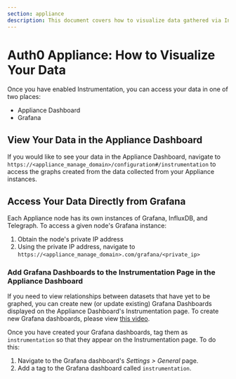 ```yaml
---
section: appliance
description: This document covers how to visualize data gathered via Instrumentation.
---
```


# Auth0 Appliance: How to Visualize Your Data

Once you have enabled Instrumentation, you can access your data in one of two places:

* Appliance Dashboard
* Grafana

## View Your Data in the Appliance Dashboard

If you would like to see your data in the Appliance Dashboard, navigate to `https://<appliance_manage_domain>/configuration#/instrumentation` to access the graphs created from the data collected from your Appliance instances.

## Access Your Data Directly from Grafana

Each Appliance node has its own instances of Grafana, InfluxDB, and Telegraph. To access a given node's Grafana instance:

1. Obtain the node's private IP address
2. Using the private IP address, navigate to `https://<appliance_manage_domain>.com/grafana/<private_ip>`

### Add Grafana Dashboards to the Instrumentation Page in the Appliance Dashboard

If you need to view relationships between datasets that have yet to be graphed, you can create new (or update existing) Grafana Dashboards displayed on the Appliance Dashboard's Instrumentation page. To create new Grafana dashboards, please view [this video](https://www.youtube.com/watch?v=sKNZMtoSHN4&index=7&list=PLDGkOdUX1Ujo3wHw9-z5Vo12YLqXRjzg2).

Once you have created your Grafana dashboards, tag them as `instrumentation` so that they appear on the Instrumentation page. To do this:

1. Navigate to the Grafana dashboard's *Settings > General* page.
2. Add a tag to the Grafana dashboard called `instrumentation`.

